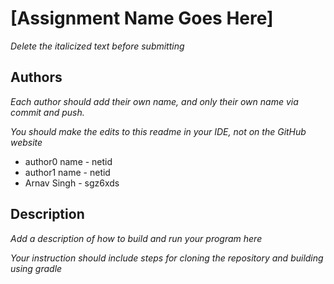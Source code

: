 # [Assignment Name Goes Here] 

*Delete the italicized text before submitting*

## Authors

*Each author should add their own name, and *only* their own name via commit and push.*

*You should make the edits to this readme in your IDE, not on the GitHub website*

* author0 name - netid
* author1 name - netid
*  Arnav Singh - sgz6xds

## Description

*Add a description of how to build and run your program here*

*Your instruction should include steps for cloning the repository and building using gradle*


